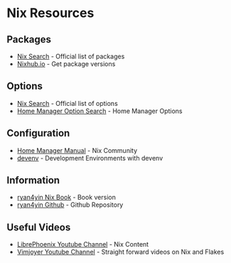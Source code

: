 # Nix Resources

## Packages
- [Nix Search](https://search.nixos.org/packages?channel=unstable) - Official list of packages
- [Nixhub.io](https://nixhub.io) - Get package versions

## Options
- [Nix Search](https://search.nixos.org/options?channel=unstable) - Official list of options
- [Home Manager Option Search](https://mipmip.github.io/home-manager-option-search) - Home Manager Options

## Configuration
- [Home Manager Manual](https://nix-community.github.io/home-manager) - Nix Community
- [devenv](https://devenv.sh/getting-started) - Development Environments with devenv

## Information
- [ryan4yin Nix Book](https://nixos-and-flakes.thiscute.world) - Book version
- [ryan4yin Github](https://github.com/ryan4yin/nixos-and-flakes-book) - Github Repository

## Useful Videos
- [LibrePhoenix Youtube Channel](https://www.youtube.com/@librephoenix/videos) - Nix Content
- [Vimjoyer Youtube Channel](https://www.youtube.com/@vimjoyer/videos) - Straight forward videos on Nix and Flakes
